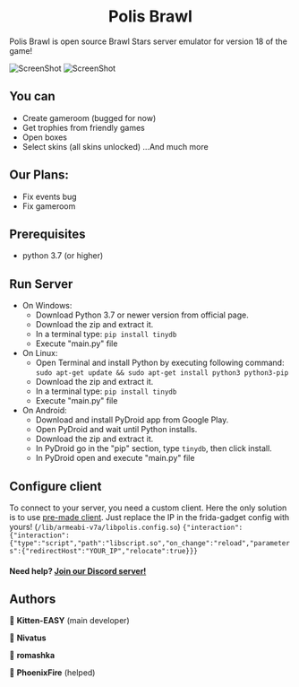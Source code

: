 <h1 align="center">Polis Brawl</h1>

Polis Brawl is open source Brawl Stars server emulator for version 18 of the game!


![ScreenShot](https://cdn.discordapp.com/attachments/823850867035209728/823997207605674004/Screenshot_20210323_215454_com.polisbrawl.v18.jpg) 
![ScreenShot](https://cdn.discordapp.com/attachments/811919827870023713/823159862992830524/Screenshot_20210321_144249.jpg) 


## You can
- Create gameroom (bugged for now) 
- Get trophies from friendly games
- Open boxes
- Select skins (all skins unlocked)
...And much more

## Our Plans:
- Fix events bug
- Fix gameroom


## Prerequisites

- python 3.7 (or higher)




## Run Server
- On Windows:
    - Download Python 3.7 or newer version from official page.
    - Download the zip and extract it.
    - In a terminal type: ```pip install tinydb```
    - Execute "main.py" file
- On Linux:
    - Open Terminal and install Python by executing following command:
    ```sudo apt-get update && sudo apt-get install python3 python3-pip```
    - Download the zip and extract it.
    - In a terminal type: ```pip install tinydb```
    - Execute "main.py" file
- On Android:
    - Download and install PyDroid app from Google Play.
    - Open PyDroid and wait until Python installs.
    - Download the zip and extract it.
    - In PyDroid go in the "pip" section, type ```tinydb```, then click install.
    - In PyDroid open and execute "main.py" file


## Configure client
To connect to your server, you need a custom client. Here the only solution is to use [pre-made client](https://drive.google.com/file/d/14DzpsEEkkD-_zwKXbK3sbe1n6WL0yFQM/view?usp=sharing). Just replace the IP in the frida-gadget config with yours! (```/lib/armeabi-v7a/libpolis.config.so```) ```{"interaction":{"interaction":{"type":"script","path":"libscript.so","on_change":"reload","parameters":{"redirectHost":"YOUR_IP","relocate":true}}}```






#### Need help? [Join our Discord server!](https://discord.gg/DmHRzDn4q4) 

## Authors

👤 **Kitten-EASY** (main developer)

👤 **Nivatus**

👤 **romashka** 

👤 **PhoenixFire** (helped)








